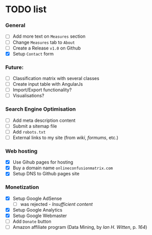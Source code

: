 # TODO list

### General
- [ ] Add more text on `Measures` section
- [ ] Change `Measures` tab to `About`
- [ ] Create a Release `v1.0` on Github
- [x] Setup `Contact` form

### Future:
- [ ] Classification matrix with several classes 
- [ ] Create input table with AngularJs
- [ ] Import/Export functionality?
- [ ] Visualisations?

### Search Engine Optimisation
- [ ] Add meta description content
- [ ] Submit a sitemap file
- [ ] Add `robots.txt`
- [ ] External links to my site (from *wiki*, *formums*, etc.)  

### Web hosting
- [x] Use Gihub pages for hosting
- [x] Buy a domain name `onlineconfusionmatrix.com`
- [x] Setup DNS to Github pages site

### Monetization
- [x] Setup Google AdSense
  - [ ] was rejected - *Insufficient content*
- [x] Setup Google Analytics
- [x] Setup Google Webmaster
- [ ] Add `Donate` button
- [ ] Amazon affiliate program (Data Mining, by *Ian H. Witten*, p. *164*)
